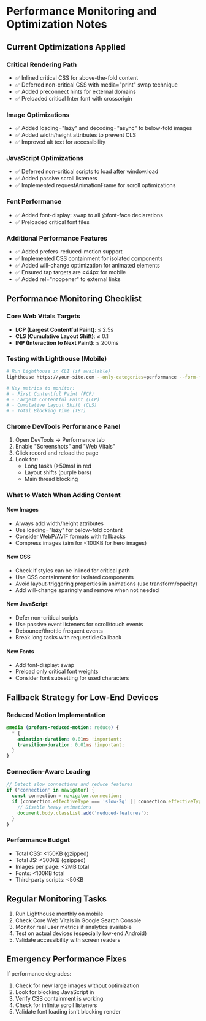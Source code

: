 # Performance Monitoring and Optimization Notes

## Current Optimizations Applied

### Critical Rendering Path
- ✅ Inlined critical CSS for above-the-fold content
- ✅ Deferred non-critical CSS with media="print" swap technique
- ✅ Added preconnect hints for external domains
- ✅ Preloaded critical Inter font with crossorigin

### Image Optimizations
- ✅ Added loading="lazy" and decoding="async" to below-fold images
- ✅ Added width/height attributes to prevent CLS
- ✅ Improved alt text for accessibility

### JavaScript Optimizations
- ✅ Deferred non-critical scripts to load after window.load
- ✅ Added passive scroll listeners
- ✅ Implemented requestAnimationFrame for scroll optimizations

### Font Performance
- ✅ Added font-display: swap to all @font-face declarations
- ✅ Preloaded critical font files

### Additional Performance Features
- ✅ Added prefers-reduced-motion support
- ✅ Implemented CSS containment for isolated components
- ✅ Added will-change optimization for animated elements
- ✅ Ensured tap targets are ≥44px for mobile
- ✅ Added rel="noopener" to external links

## Performance Monitoring Checklist

### Core Web Vitals Targets
- **LCP (Largest Contentful Paint)**: ≤ 2.5s
- **CLS (Cumulative Layout Shift)**: ≤ 0.1
- **INP (Interaction to Next Paint)**: ≤ 200ms

### Testing with Lighthouse (Mobile)
```bash
# Run Lighthouse in CLI (if available)
lighthouse https://your-site.com --only-categories=performance --form-factor=mobile --throttling-method=simulate

# Key metrics to monitor:
# - First Contentful Paint (FCP)
# - Largest Contentful Paint (LCP)
# - Cumulative Layout Shift (CLS)
# - Total Blocking Time (TBT)
```

### Chrome DevTools Performance Panel
1. Open DevTools → Performance tab
2. Enable "Screenshots" and "Web Vitals"
3. Click record and reload the page
4. Look for:
   - Long tasks (>50ms) in red
   - Layout shifts (purple bars)
   - Main thread blocking

### What to Watch When Adding Content

#### New Images
- Always add width/height attributes
- Use loading="lazy" for below-fold content
- Consider WebP/AVIF formats with fallbacks
- Compress images (aim for <100KB for hero images)

#### New CSS
- Check if styles can be inlined for critical path
- Use CSS containment for isolated components
- Avoid layout-triggering properties in animations (use transform/opacity)
- Add will-change sparingly and remove when not needed

#### New JavaScript
- Defer non-critical scripts
- Use passive event listeners for scroll/touch events
- Debounce/throttle frequent events
- Break long tasks with requestIdleCallback

#### New Fonts
- Add font-display: swap
- Preload only critical font weights
- Consider font subsetting for used characters

## Fallback Strategy for Low-End Devices

### Reduced Motion Implementation
```css
@media (prefers-reduced-motion: reduce) {
  * {
    animation-duration: 0.01ms !important;
    transition-duration: 0.01ms !important;
  }
}
```

### Connection-Aware Loading
```javascript
// Detect slow connections and reduce features
if ('connection' in navigator) {
  const connection = navigator.connection;
  if (connection.effectiveType === 'slow-2g' || connection.effectiveType === '2g') {
    // Disable heavy animations
    document.body.classList.add('reduced-features');
  }
}
```

### Performance Budget
- Total CSS: <150KB (gzipped)
- Total JS: <300KB (gzipped)  
- Images per page: <2MB total
- Fonts: <100KB total
- Third-party scripts: <50KB

## Regular Monitoring Tasks
1. Run Lighthouse monthly on mobile
2. Check Core Web Vitals in Google Search Console
3. Monitor real user metrics if analytics available
4. Test on actual devices (especially low-end Android)
5. Validate accessibility with screen readers

## Emergency Performance Fixes
If performance degrades:
1. Check for new large images without optimization
2. Look for blocking JavaScript in <head>
3. Verify CSS containment is working
4. Check for infinite scroll listeners
5. Validate font loading isn't blocking render